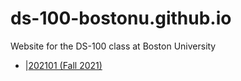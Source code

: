 # ds-100-bostonu.github.io
Website for the DS-100 class at Boston University


* |[202101 (Fall 2021)](./202101)

